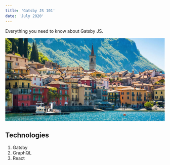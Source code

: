 ```yaml
---
title: 'Gatsby JS 101'
date: 'July 2020'
---
```


Everything you need to know about Gatsby JS.

![Italy](./italia.png)

## Technologies

1. Gatsby
2. GraphQL
3. React
